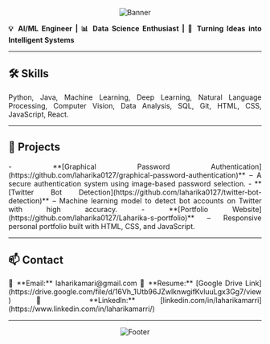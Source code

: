 <!-- HEADER BANNER -->
<p align="center">
  <img src="https://capsule-render.vercel.app/api?type=waving&color=0:4F46E5,100:9333EA&height=200&section=header&text=Marri%20Laharika&fontSize=40&fontColor=ffffff&animation=fadeIn" alt="Banner"/>
</p>

<p align="justify"><strong>💡 AI/ML Engineer | 📊 Data Science Enthusiast | 🚀 Turning Ideas into Intelligent Systems</strong></p>

---

## 🛠 Skills
<p align="justify">
Python, Java, Machine Learning, Deep Learning, Natural Language Processing, Computer Vision, Data Analysis, SQL, Git, HTML, CSS, JavaScript, React.
</p>

---

## 📂 Projects
<p align="justify">
- **[Graphical Password Authentication](https://github.com/laharika0127/graphical-password-authentication)** – A secure authentication system using image-based password selection.  
- **[Twitter Bot Detection](https://github.com/laharika0127/twitter-bot-detection)** – Machine learning model to detect bot accounts on Twitter with high accuracy.  
- **[Portfolio Website](https://github.com/laharika0127/Laharika-s-portfolio)** – Responsive personal portfolio built with HTML, CSS, and JavaScript.  
</p>

---

## 📫 Contact
<p align="justify">
📧 **Email:** laharikamari@gmail.com  
📄 **Resume:** [Google Drive Link](https://drive.google.com/file/d/16Vh_1Utb96JZwlknwgifKvluuLgx3Gg7/view)  
🔗 **LinkedIn:** [linkedin.com/in/laharikamarri](https://www.linkedin.com/in/laharikamarri/)  
</p>

---

<p align="center">
  <img src="https://capsule-render.vercel.app/api?type=waving&color=0:9333EA,100:4F46E5&height=100&section=footer" alt="Footer"/>
</p>
